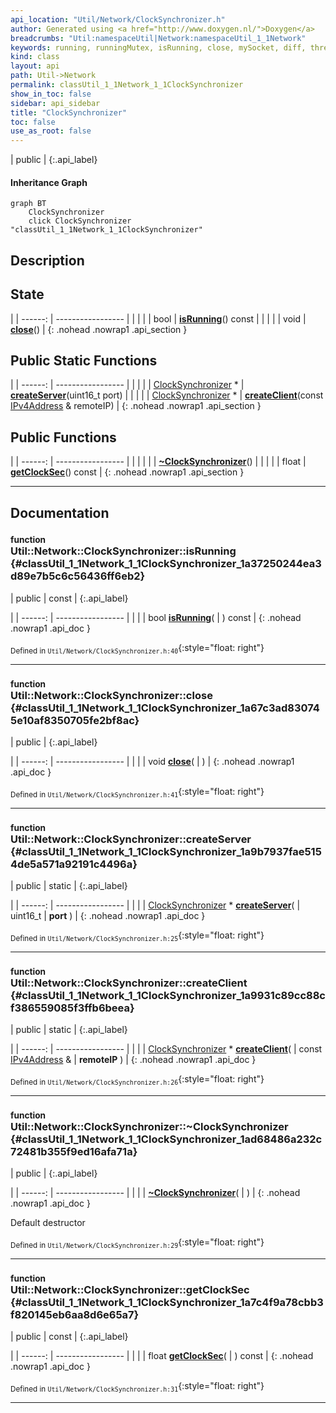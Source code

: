 ```yaml
---
api_location: "Util/Network/ClockSynchronizer.h"
author: Generated using <a href="http://www.doxygen.nl/">Doxygen</a>
breadcrumbs: "Util:namespaceUtil|Network:namespaceUtil_1_1Network"
keywords: running, runningMutex, isRunning, close, mySocket, diff, thread, createServer, createClient, ~ClockSynchronizer, getClockSec, ClockSynchronizer, runServer, runClient
kind: class
layout: api
path: Util->Network
permalink: classUtil_1_1Network_1_1ClockSynchronizer
show_in_toc: false
sidebar: api_sidebar
title: "ClockSynchronizer"
toc: false
use_as_root: false
---
```


| public |
{:.api_label}

#### Inheritance Graph

```mermaid
graph BT
	ClockSynchronizer
	click ClockSynchronizer "classUtil_1_1Network_1_1ClockSynchronizer"
```

## Description





## State

|
| ------: | ----------------- |
|  | |
| bool | **[isRunning](#classUtil_1_1Network_1_1ClockSynchronizer_1a37250244ea3d89e7b5c6c56436ff6eb2)**() const |
|  | |
| void | **[close](#classUtil_1_1Network_1_1ClockSynchronizer_1a67c3ad830745e10af8350705fe2bf8ac)**() |
{: .nohead .nowrap1 .api_section }


## Public Static Functions

|
| ------: | ----------------- |
|  | |
| [ClockSynchronizer](classUtil_1_1Network_1_1ClockSynchronizer) * | **[createServer](#classUtil_1_1Network_1_1ClockSynchronizer_1a9b7937fae5154de5a571a92191c4496a)**(uint16_t port) |
|  | |
| [ClockSynchronizer](classUtil_1_1Network_1_1ClockSynchronizer) * | **[createClient](#classUtil_1_1Network_1_1ClockSynchronizer_1a9931c89cc88cf386559085f3ffb6beea)**(const [IPv4Address](classUtil_1_1Network_1_1IPv4Address) & remoteIP) |
{: .nohead .nowrap1 .api_section }


## Public Functions

|
| ------: | ----------------- |
|  | |
|  | **[~ClockSynchronizer](#classUtil_1_1Network_1_1ClockSynchronizer_1ad68486a232c72481b355f9ed16afa71a)**() |
|  | |
| float | **[getClockSec](#classUtil_1_1Network_1_1ClockSynchronizer_1a7c4f9a78cbb3f820145eb6aa8d6e65a7)**() const |
{: .nohead .nowrap1 .api_section }


-------------------------------------------------------------------

## Documentation

### <small>function</small><br/> Util::Network::ClockSynchronizer::isRunning {#classUtil_1_1Network_1_1ClockSynchronizer_1a37250244ea3d89e7b5c6c56436ff6eb2}

| public | const |
{:.api_label}

|
| ------: | ----------------- |
|  |
| bool **[isRunning](#classUtil_1_1Network_1_1ClockSynchronizer_1a37250244ea3d89e7b5c6c56436ff6eb2)**( |  ) const |
{: .nohead .nowrap1 .api_doc }





<sub>Defined in `Util/Network/ClockSynchronizer.h:40`</sub>{:style="float: right"}

-------------------------------------------------------------------

### <small>function</small><br/> Util::Network::ClockSynchronizer::close {#classUtil_1_1Network_1_1ClockSynchronizer_1a67c3ad830745e10af8350705fe2bf8ac}

| public |
{:.api_label}

|
| ------: | ----------------- |
|  |
| void **[close](#classUtil_1_1Network_1_1ClockSynchronizer_1a67c3ad830745e10af8350705fe2bf8ac)**( |  ) |
{: .nohead .nowrap1 .api_doc }





<sub>Defined in `Util/Network/ClockSynchronizer.h:41`</sub>{:style="float: right"}

-------------------------------------------------------------------

### <small>function</small><br/> Util::Network::ClockSynchronizer::createServer {#classUtil_1_1Network_1_1ClockSynchronizer_1a9b7937fae5154de5a571a92191c4496a}

| public | static |
{:.api_label}

|
| ------: | ----------------- |
|  |
| [ClockSynchronizer](classUtil_1_1Network_1_1ClockSynchronizer) * **[createServer](#classUtil_1_1Network_1_1ClockSynchronizer_1a9b7937fae5154de5a571a92191c4496a)**( | uint16_t | **port** ) |
{: .nohead .nowrap1 .api_doc }





<sub>Defined in `Util/Network/ClockSynchronizer.h:25`</sub>{:style="float: right"}

-------------------------------------------------------------------

### <small>function</small><br/> Util::Network::ClockSynchronizer::createClient {#classUtil_1_1Network_1_1ClockSynchronizer_1a9931c89cc88cf386559085f3ffb6beea}

| public | static |
{:.api_label}

|
| ------: | ----------------- |
|  |
| [ClockSynchronizer](classUtil_1_1Network_1_1ClockSynchronizer) * **[createClient](#classUtil_1_1Network_1_1ClockSynchronizer_1a9931c89cc88cf386559085f3ffb6beea)**( | const [IPv4Address](classUtil_1_1Network_1_1IPv4Address) & | **remoteIP** ) |
{: .nohead .nowrap1 .api_doc }





<sub>Defined in `Util/Network/ClockSynchronizer.h:26`</sub>{:style="float: right"}

-------------------------------------------------------------------

### <small>function</small><br/> Util::Network::ClockSynchronizer::~ClockSynchronizer {#classUtil_1_1Network_1_1ClockSynchronizer_1ad68486a232c72481b355f9ed16afa71a}

| public |
{:.api_label}

|
| ------: | ----------------- |
|  |
|  **[~ClockSynchronizer](#classUtil_1_1Network_1_1ClockSynchronizer_1ad68486a232c72481b355f9ed16afa71a)**( |  ) |
{: .nohead .nowrap1 .api_doc }



Default destructor



<sub>Defined in `Util/Network/ClockSynchronizer.h:29`</sub>{:style="float: right"}

-------------------------------------------------------------------

### <small>function</small><br/> Util::Network::ClockSynchronizer::getClockSec {#classUtil_1_1Network_1_1ClockSynchronizer_1a7c4f9a78cbb3f820145eb6aa8d6e65a7}

| public | const |
{:.api_label}

|
| ------: | ----------------- |
|  |
| float **[getClockSec](#classUtil_1_1Network_1_1ClockSynchronizer_1a7c4f9a78cbb3f820145eb6aa8d6e65a7)**( |  ) const |
{: .nohead .nowrap1 .api_doc }





<sub>Defined in `Util/Network/ClockSynchronizer.h:31`</sub>{:style="float: right"}

-------------------------------------------------------------------

